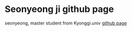 # Seonyeong ji github page

seonyeong, master student from Kyonggi.univ
[github page](http://seonyeongji.github.io)
